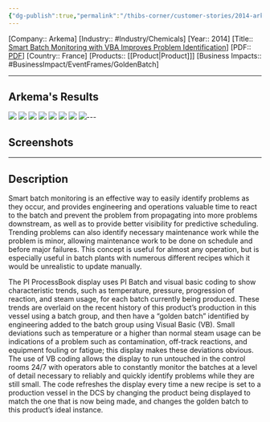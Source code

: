 ```yaml
---
{"dg-publish":true,"permalink":"/thibs-corner/customer-stories/2014-arkema-smart-batch-monitoring-with-vba-improves-problem-identification/"}
---
```


[Company:: Arkema]
[Industry:: #Industry/Chemicals]
[Year:: 2014]
[Title:: [Smart Batch Monitoring with VBA Improves Problem Identification](https://resources.osisoft.com/presentations/smart-batch-monitoring-with-vba-improves-problem-identification/)]
[PDF:: [PDF](https://cdn.osisoft.com/corp/en/media/presentations/2014/UsersConference2014/PDF/UC2014_Arkema_Duffy_SmartBatchMonitoringwithVBAImprovesProblemIdentification.pdf)]
[Country:: France]
[Products:: [[Product\|Product]]]
[Business Impacts:: #BusinessImpact/EventFrames/GoldenBatch]
  

---
## Arkema's Results
![](https://i.imgur.com/pJOsTwU.png)
![](https://i.imgur.com/eDonHNa.png)
![](https://i.imgur.com/LKhE6hm.png)
![](https://i.imgur.com/XxzjctG.png)
![](https://i.imgur.com/dVMUGwU.png)
![](https://i.imgur.com/XAZ9gBc.png)
![](https://i.imgur.com/Tmwqa5U.png)
![](https://i.imgur.com/K2kPQnA.png)---
## Screenshots

---
## Description
Smart batch monitoring is an effective way to easily identify problems as they occur, and provides engineering and operations valuable time to react to the batch and prevent the problem from propagating into more problems downstream, as well as to provide better visibility for predictive scheduling. Trending problems can also identify necessary maintenance work while the problem is minor, allowing maintenance work to be done on schedule and before major failures. This concept is useful for almost any operation, but is especially useful in batch plants with numerous different recipes which it would be unrealistic to update manually.

The PI ProcessBook display uses PI Batch and visual basic coding to show characteristic trends, such as temperature, pressure, progression of reaction, and steam usage, for each batch currently being produced. These trends are overlaid on the recent history of this product’s production in this vessel using a batch group, and then have a “golden batch” identified by engineering added to the batch group using Visual Basic (VB). Small deviations such as temperature or a higher than normal steam usage can be indications of a problem such as contamination, off-track reactions, and equipment fouling or fatigue; this display makes these deviations obvious. The use of VB coding allows the display to run untouched in the control rooms 24/7 with operators able to constantly monitor the batches at a level of detail necessary to reliably and quickly identify problems while they are still small. The code refreshes the display every time a new recipe is set to a production vessel in the DCS by changing the product being displayed to match the one that is now being made, and changes the golden batch to this product’s ideal instance.
